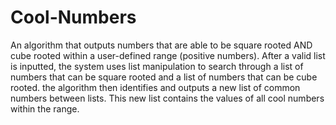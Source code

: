 # Cool-Numbers
An algorithm that outputs numbers that are able to be square rooted AND cube rooted within a user-defined range (positive numbers). 
After a valid list is inputted, the system uses list manipulation to search through a list of numbers that can be square rooted and a list of numbers that can be cube rooted. the algorithm then identifies and outputs a new list of common numbers between lists. 
This new list contains the values of all cool numbers within the range. 
